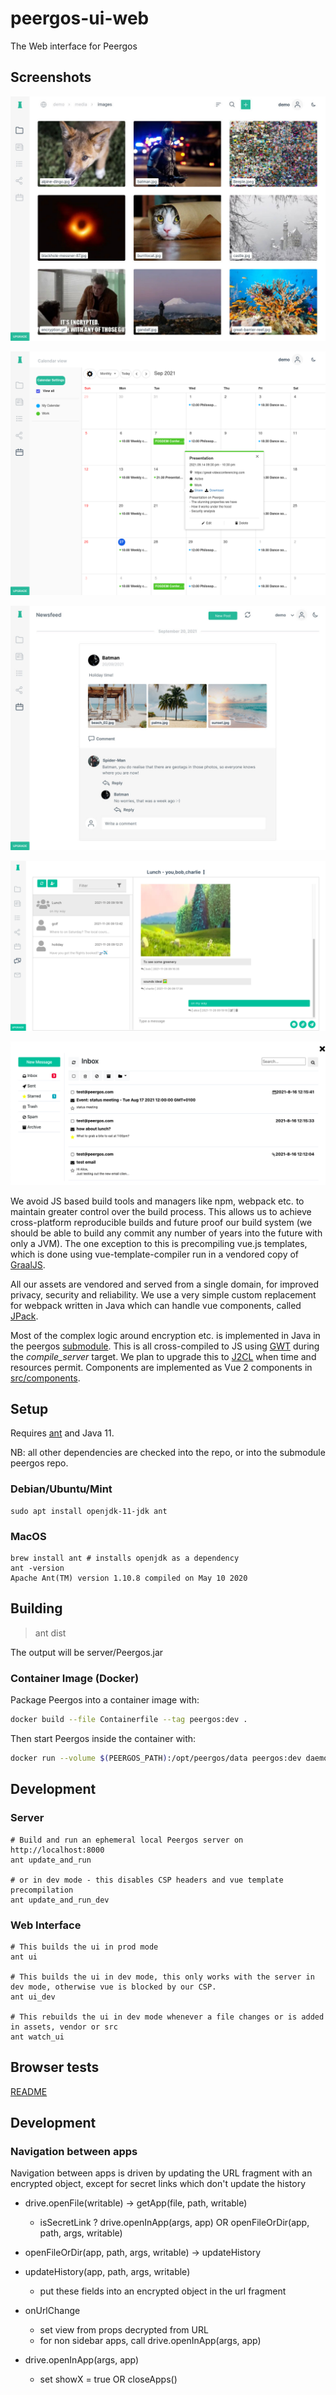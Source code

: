 # peergos-ui-web
The Web interface for Peergos

## Screenshots

![Drive](/assets/images/tour/images.jpg)

![Calendar](/assets/images/tour/calendar.png)

![Social Feed](/assets/images/tour/social-feed.jpg)

![Chat](/assets/images/tour/chat.png)

![Email](/assets/images/tour/email.png)

We avoid JS based build tools and managers like npm, webpack etc. to maintain greater control over the build process. This allows us to achieve cross-platform reproducible builds and future proof our build system (we should be able to build any commit any number of years into the future with only a JVM). The one exception to this is precompiling vue.js templates, which is done using vue-template-compiler run in a vendored copy of [GraalJS](https://www.graalvm.org/reference-manual/js/).

All our assets are vendored and served from a single domain, for improved privacy, security and reliability. We use a very simple custom replacement for webpack written in Java which can handle vue components, called [JPack](https://github.com/ianopolous/jpack). 

Most of the complex logic around encryption etc. is implemented in Java in the peergos [submodule](https://github.com/peergos/peergos). This is all cross-compiled to JS using [GWT](http://www.gwtproject.org/) during the *compile_server* target. We plan to upgrade this to [J2CL](https://github.com/google/j2cl) when time and resources permit. Components are implemented as Vue 2 components in [src/components](https://github.com/peergos/web-ui/tree/master/src/components). 

## Setup

Requires [ant](http://ant.apache.org/) and Java 11.

NB: all other dependencies are checked into the repo, or into the submodule peergos repo.

### Debian/Ubuntu/Mint

```
sudo apt install openjdk-11-jdk ant
```
### MacOS
```shell
brew install ant # installs openjdk as a dependency
ant -version
Apache Ant(TM) version 1.10.8 compiled on May 10 2020
```
## Building
> ant dist

The output will be server/Peergos.jar

### Container Image (Docker)

Package Peergos into a container image with: 

```bash
docker build --file Containerfile --tag peergos:dev .
```

Then start Peergos inside the container with: 
```bash
docker run --volume $(PEERGOS_PATH):/opt/peergos/data peergos:dev daemon -log-to-console true
```


## Development

### Server
```
# Build and run an ephemeral local Peergos server on http://localhost:8000
ant update_and_run

# or in dev mode - this disables CSP headers and vue template precompilation
ant update_and_run_dev
```

### Web Interface
```
# This builds the ui in prod mode
ant ui

# This builds the ui in dev mode, this only works with the server in dev mode, otherwise vue is blocked by our CSP. 
ant ui_dev

# This rebuilds the ui in dev mode whenever a file changes or is added in assets, vendor or src
ant watch_ui
```

##  Browser tests
[README](browser_tests/README.md) 


## Development
### Navigation between apps
Navigation between apps is driven by updating the URL fragment with an encrypted object, except for secret links which don't update the history

* drive.openFile(writable)
  -> getApp(file, path, writable)
  - isSecretLink ? drive.openInApp(args, app) OR openFileOrDir(app, path, args, writable)
* openFileOrDir(app, path, args, writable)
  -> updateHistory

* updateHistory(app, path, args, writable)
  - put these fields into an encrypted object in the url fragment

* onUrlChange
  - set view from props decrypted from URL
  - for non sidebar apps, call drive.openInApp(args, app)

* drive.openInApp(args, app)
  - set showX = true OR closeApps()
  
